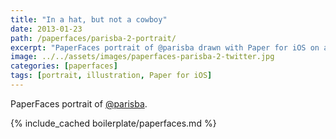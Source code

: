 ```yaml
---
title: "In a hat, but not a cowboy"
date: 2013-01-23
path: /paperfaces/parisba-2-portrait/
excerpt: "PaperFaces portrait of @parisba drawn with Paper for iOS on an iPad."
image: ../../assets/images/paperfaces-parisba-2-twitter.jpg
categories: [paperfaces]
tags: [portrait, illustration, Paper for iOS]
---
```


PaperFaces portrait of [@parisba](https://twitter.com/parisba).

{% include_cached boilerplate/paperfaces.md %}
